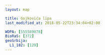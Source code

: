 ```yaml
---
layout: map

title: Gojkovića lipa
last_modified_at: 2018-05-22T23:34:04+02:00

WDPA: [555589078]
BioRaS: [372]
geoSrbija:
  L1_182: [129]
---
```

